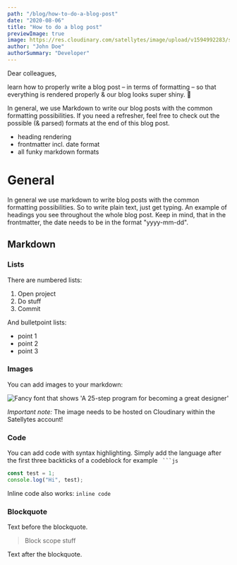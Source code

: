```yaml
---
path: "/blog/how-to-do-a-blog-post"
date: "2020-08-06"
title: "How to do a blog post"
previewImage: true
image: https://res.cloudinary.com/satellytes/image/upload/v1594992283/satellytes-website/blog-how-to-do-a-blogpost_h5txir.jpg
author: "John Doe"
authorSummary: "Developer" 
---
```


Dear colleagues,

learn how to properly write a blog post – in terms of formatting – so that everything is rendered properly & our blog looks super shiny. 💫
<!-- end -->

In general, we use Markdown to write our blog posts with the common formatting possibilities. If you need a refresher, feel free to check out the possible (& parsed) formats at the end of this blog post. 

* heading rendering
* frontmatter incl. date format
* all funky markdown formats

# General

In general we use markdown to write blog posts with the common formatting possibilities. So to write plain text, just get typing. An example of headings you see throughout the whole blog post. Keep in mind, that in the frontmatter, the date needs to be in the format "yyyy-mm-dd".

## Markdown

### Lists

There are numbered lists: 

1. Open project
2. Do stuff
3. Commit

And bulletpoint lists:

- point 1
- point 2
- point 3

### Images

You can add images to your markdown:

![Fancy font that shows 'A 25-step program for becoming a great designer'](https://res.cloudinary.com/satellytes/image/upload/v1592570224/satellytes-website/example-picture_crftva.png)

*Important note:* The image needs to be hosted on Cloudinary within the Satellytes account!

### Code

You can add code with syntax highlighting. Simply add the language after the first three backticks of a codeblock for example `` ```js``

```js
const test = 1;
console.log("Hi", test);
```


Inline code also works: `inline code`

### Blockquote

Text before the blockquote.

> Block scope stuff

Text after the blockquote.
